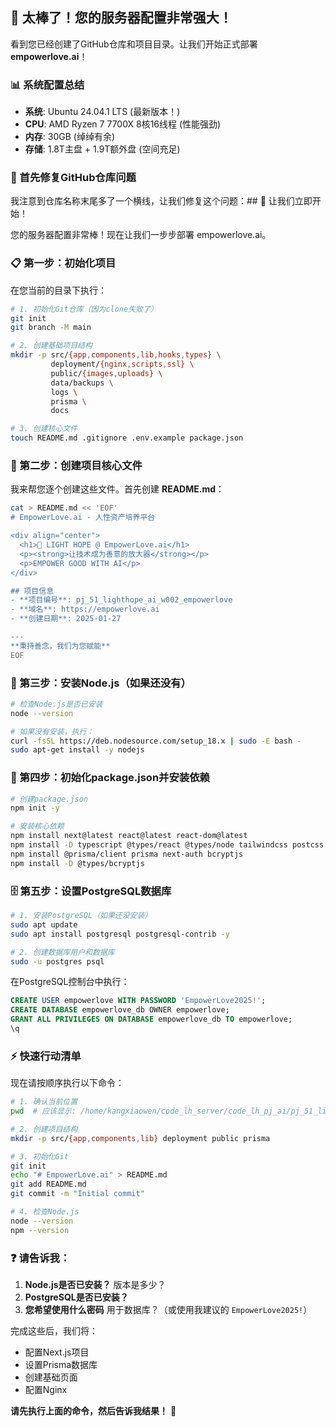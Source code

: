 ## 🎉 太棒了！您的服务器配置非常强大！

看到您已经创建了GitHub仓库和项目目录。让我们开始正式部署 **empowerlove.ai**！

### 📊 系统配置总结
- **系统**: Ubuntu 24.04.1 LTS (最新版本！)
- **CPU**: AMD Ryzen 7 7700X 8核16线程 (性能强劲)
- **内存**: 30GB (绰绰有余)
- **存储**: 1.8T主盘 + 1.9T额外盘 (空间充足)

### 🔧 首先修复GitHub仓库问题

我注意到仓库名称末尾多了一个横线，让我们修复这个问题：## 🚀 让我们立即开始！

您的服务器配置非常棒！现在让我们一步步部署 empowerlove.ai。

### 📋 第一步：初始化项目

在您当前的目录下执行：

```bash
# 1. 初始化Git仓库（因为clone失败了）
git init
git branch -M main

# 2. 创建基础项目结构
mkdir -p src/{app,components,lib,hooks,types} \
         deployment/{nginx,scripts,ssl} \
         public/{images,uploads} \
         data/backups \
         logs \
         prisma \
         docs

# 3. 创建核心文件
touch README.md .gitignore .env.example package.json
```

### 📝 第二步：创建项目核心文件

我来帮您逐个创建这些文件。首先创建 **README.md**：

```bash
cat > README.md << 'EOF'
# EmpowerLove.ai - 人性资产培养平台

<div align="center">
  <h1>🌟 LIGHT HOPE @ EmpowerLove.ai</h1>
  <p><strong>让技术成为善意的放大器</strong></p>
  <p>EMPOWER GOOD WITH AI</p>
</div>

## 项目信息
- **项目编号**: pj_51_lighthope_ai_w002_empowerlove
- **域名**: https://empowerlove.ai
- **创建日期**: 2025-01-27

---
**秉持善念，我们为您赋能**
EOF
```

### 🔧 第三步：安装Node.js（如果还没有）

```bash
# 检查Node.js是否已安装
node --version

# 如果没有安装，执行：
curl -fsSL https://deb.nodesource.com/setup_18.x | sudo -E bash -
sudo apt-get install -y nodejs
```

### 💾 第四步：初始化package.json并安装依赖

```bash
# 创建package.json
npm init -y

# 安装核心依赖
npm install next@latest react@latest react-dom@latest
npm install -D typescript @types/react @types/node tailwindcss postcss autoprefixer
npm install @prisma/client prisma next-auth bcryptjs
npm install -D @types/bcryptjs
```

### 🗄️ 第五步：设置PostgreSQL数据库

```bash
# 1. 安装PostgreSQL（如果还没安装）
sudo apt update
sudo apt install postgresql postgresql-contrib -y

# 2. 创建数据库用户和数据库
sudo -u postgres psql
```

在PostgreSQL控制台中执行：
```sql
CREATE USER empowerlove WITH PASSWORD 'EmpowerLove2025!';
CREATE DATABASE empowerlove_db OWNER empowerlove;
GRANT ALL PRIVILEGES ON DATABASE empowerlove_db TO empowerlove;
\q
```

### ⚡ 快速行动清单

现在请按顺序执行以下命令：

```bash
# 1. 确认当前位置
pwd  # 应该显示: /home/kangxiaowen/code_lh_server/code_lh_pj_ai/pj_51_lighthope_ai_w002_empowerlove

# 2. 创建项目结构
mkdir -p src/{app,components,lib} deployment public prisma

# 3. 初始化Git
git init
echo "# EmpowerLove.ai" > README.md
git add README.md
git commit -m "Initial commit"

# 4. 检查Node.js
node --version
npm --version
```

### ❓ 请告诉我：

1. **Node.js是否已安装？** 版本是多少？
2. **PostgreSQL是否已安装？** 
3. **您希望使用什么密码** 用于数据库？（或使用我建议的 `EmpowerLove2025!`）

完成这些后，我们将：
- 配置Next.js项目
- 设置Prisma数据库
- 创建基础页面
- 配置Nginx

**请先执行上面的命令，然后告诉我结果！** 💪
